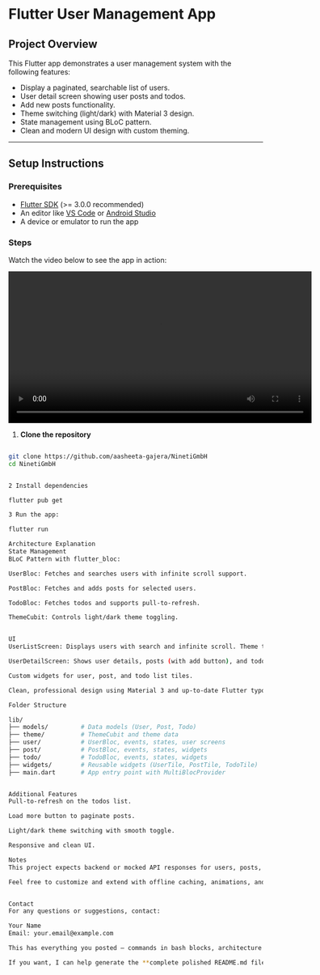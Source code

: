 # Flutter User Management App

## Project Overview

This Flutter app demonstrates a user management system with the following features:
- Display a paginated, searchable list of users.
- User detail screen showing user posts and todos.
- Add new posts functionality.
- Theme switching (light/dark) with Material 3 design.
- State management using BLoC pattern.
- Clean and modern UI design with custom theming.

---

## Setup Instructions

### Prerequisites

- [Flutter SDK](https://flutter.dev/docs/get-started/install) (>= 3.0.0 recommended)
- An editor like [VS Code](https://code.visualstudio.com/) or [Android Studio](https://developer.android.com/studio)
- A device or emulator to run the app

### Steps

Watch the video below to see the app in action:

<video src="https://user-images.githubusercontent.com/ninetigmbh.mp4" controls width="600"></video>

1. **Clone the repository**

```bash

git clone https://github.com/aasheeta-gajera/NinetiGmbH
cd NinetiGmbH


2 Install dependencies

flutter pub get

3 Run the app:

flutter run

Architecture Explanation
State Management
BLoC Pattern with flutter_bloc:

UserBloc: Fetches and searches users with infinite scroll support.

PostBloc: Fetches and adds posts for selected users.

TodoBloc: Fetches todos and supports pull-to-refresh.

ThemeCubit: Controls light/dark theme toggling.


UI
UserListScreen: Displays users with search and infinite scroll. Theme toggle in AppBar.

UserDetailScreen: Shows user details, posts (with add button), and todos (pull-to-refresh).

Custom widgets for user, post, and todo list tiles.

Clean, professional design using Material 3 and up-to-date Flutter typography.

Folder Structure

lib/
├── models/         # Data models (User, Post, Todo)
├── theme/          # ThemeCubit and theme data
├── user/           # UserBloc, events, states, user screens
├── post/           # PostBloc, events, states, widgets
├── todo/           # TodoBloc, events, states, widgets
├── widgets/        # Reusable widgets (UserTile, PostTile, TodoTile)
├── main.dart       # App entry point with MultiBlocProvider


Additional Features
Pull-to-refresh on the todos list.

Load more button to paginate posts.

Light/dark theme switching with smooth toggle.

Responsive and clean UI.

Notes
This project expects backend or mocked API responses for users, posts, and todos.

Feel free to customize and extend with offline caching, animations, and improved UI.


Contact
For any questions or suggestions, contact:

Your Name
Email: your.email@example.com

This has everything you posted — commands in bash blocks, architecture explanation, folder structure, features, notes, and contact info.

If you want, I can help generate the **complete polished README.md file** with these fixes applied. Just say so!





